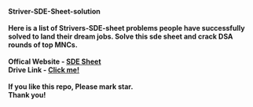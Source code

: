 <b>Striver-SDE-Sheet-solution<b><br> <br>
Here is a list of Strivers-SDE-sheet problems people have successfully solved to land their dream jobs. Solve this sde sheet and crack DSA rounds of top MNCs.
<br><br> Offical Website - <a href="https://takeuforward.org/">SDE Sheet</a> <br>
Drive Link - <a href="https://drive.google.com/file/d/1v_U3bFZY44dipIIU1v4HJugqun_ItYyd/view?usp=sharing">Click me!</a> <br>
<br> <b>If you like this repo, Please mark star.<br>
Thank you!<b>
